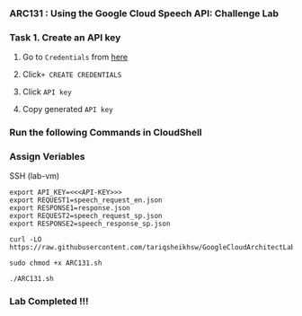 ### ARC131 :  Using the Google Cloud Speech API: Challenge Lab 

### Task 1. Create an API key

1. Go to `Credentials` from [here](https://console.cloud.google.com/apis/credentials)

2. Click`+ CREATE CREDENTIALS`

3. Click `API key`

4. Copy generated `API key`

### Run the following Commands in CloudShell

### Assign Veriables

SSH (lab-vm) 
```
export API_KEY=<<<API-KEY>>>
export REQUEST1=speech_request_en.json
export RESPONSE1=response.json
export REQUEST2=speech_request_sp.json
export RESPONSE2=speech_response_sp.json
```
```
curl -LO https://raw.githubusercontent.com/tariqsheikhsw/GoogleCloudArchitectLabs/main/Solutions/ARC131.sh

sudo chmod +x ARC131.sh

./ARC131.sh
```

### Lab Completed !!!

